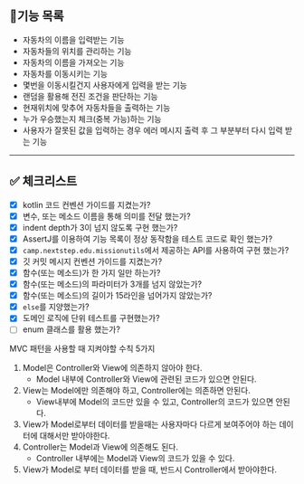 ## 🎯기능 목록

- 자동차의 이름을 입력받는 기능
- 자동차들의 위치를 관리하는 기능
- 자동차의 이름을 가져오는 기능
- 자동차를 이동시키는 기능
- 몇번을 이동시킬건지 사용자에게 입력을 받는 기능
- 랜덤을 활용해 전진 조건을 판단하는 기능
- 현재위치에 맞추어 자동차들을 출력하는 기능
- 누가 우승했는지 체크(중복 가능)하는 기능
- 사용자가 잘못된 값을 입력하는 경우 에러 메시지 출력 후 그 부분부터 다시 입력 받는 기능

---

## ✅ 체크리스트

- [x] kotlin 코드 컨벤션 가이드를 지켰는가?
- [x] 변수, 또는 메소드 이름을 통해 의미를 전달 했는가?
- [x] indent depth가 3이 넘지 않도록 구현 했는가?
- [x] AssertJ를 이용하여 기능 목록이 정상 동작함을 테스트 코드로 확인 했는가?
- [x] `camp.nextstep.edu.missionutils`에서 제공하는 API를 사용하여 구현 했는가?
- [x] 깃 커밋 메시지 컨벤션 가이드를 지켰는가?
- [x] 함수(또는 메소드)가 한 가지 일만 하는가?
- [x] 함수(또는 메소드)의 파라미터가 3개를 넘지 않았는가?
- [x] 함수(또는 메소드)의 길이가 15라인을 넘어가지 않았는가?
- [x] `else`를 지양했는가?
- [x] 도메인 로직에 단위 테스트를 구현했는가?
- [ ] enum 클래스를 활용 했는가?

MVC 패턴을 사용할 때 지켜야할 수칙 5가지

1. Model은 Controller와 View에 의존하지 않아야 한다.
   - Model 내부에 Controller와 View에 관련된 코드가 있으면 안된다.
2. View는 Model에만 의존해야 하고, Controller에는 의존하면 안된다.
   - View내부에 Model의 코드만 있을 수 있고, Controller의 코드가 있으면 안된다.
3. View가 Model로부터 데이터를 받을때는 사용자마다 다르게 보여주어야 하는 데이터에 대해서만 받아야한다.
4. Controller는 Model과 View에 의존해도 된다.
   - Controller 내부에는 Model과 View의 코드가 있을 수 있다.
5. View가 Model로 부터 데이터를 받을 때, 반드시 Controller에서 받아야한다.
